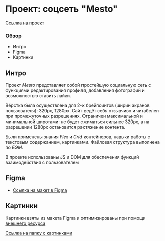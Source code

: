 # Проект: соцсеть "Mesto"

[Ссылка на проект](https://detoper.github.io/mesto/)

### Обзор
* Интро
* Figma
* Картинки

## **Интро**

Проект *Mesto* представляет собой простейшую социальную сеть с функциями редактирования профиля, добавления фотографий и возможностью ставить лайки.

Вёрстка была осуществлена для 2-х брейпоинтов (ширин экранов пользователя): 320px, 1280px.
Сайт ведёт себя отзывчиво и читабелен при промежуточных разрешениях. Ограничен максимальной и минимальной широтами: не будет сжиматься сильнее 320px, а на разрешении 1280px остановится растяжение контента.

Были применены знания *Flex* и *Grid* контейнеров, навыки работы с текстовым содержанием, картинками. Файловая структура выполнена по *БЭМ*.

В проекте использованы JS и DOM для обеспечения функций взаимодействия с пользователем

## **Figma**

* [Ссылка на макет в Figma](https://www.figma.com/file/2cn9N9jSkmxD84oJik7xL7/JavaScript.-Sprint-4?node-id=0%3A1)

## **Картинки**

Картинки взяты из макета Figma и оптимизированы при помощи [внешнего ресурса](https://tinypng.com/)

[Ссылка на папку с картинками](./images)

